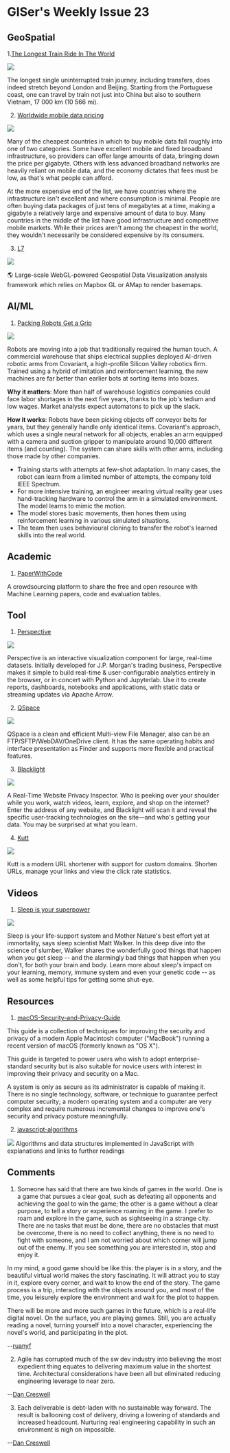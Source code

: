 # GISer's Weekly Issue 23

## GeoSpatial

1.[The Longest Train Ride In The World](https://basementgeographer.com/the-longest-train-ride-in-the-world/)

![](https://basementgeographer.com/wp-content/uploads/2019/06/train.jpg)

The longest single uninterrupted train journey, including transfers, does indeed stretch beyond London and Beijing. Starting from the Portuguese coast, one can travel by train not just into China but also to southern Vietnam, 17 000 km (10 566 mi).

2. [Worldwide mobile data pricing](https://www.cable.co.uk/mobiles/worldwide-data-pricing/)

![](https://www.mobiliseglobal.com/wp-content/uploads/2019/03/map.png)

Many of the cheapest countries in which to buy mobile data fall roughly into one of two categories. Some have excellent mobile and fixed broadband infrastructure, so providers can offer large amounts of data, bringing down the price per gigabyte. Others with less advanced broadband networks are heavily reliant on mobile data, and the economy dictates that fees must be low, as that's what people can afford.

At the more expensive end of the list, we have countries where the infrastructure isn't excellent and where consumption is minimal. People are often buying data packages of just tens of megabytes at a time, making a gigabyte a relatively large and expensive amount of data to buy. Many countries in the middle of the list have good infrastructure and competitive mobile markets. While their prices aren't among the cheapest in the world, they wouldn't necessarily be considered expensive by its consumers.

3. [L7](https://github.com/antvis/l7)

![](https://camo.githubusercontent.com/a226ca23c132efae2903e635db2b9f43410bade3/68747470733a2f2f67772e616c697061796f626a656374732e636f6d2f6d646e2f726d735f3835356261622f616674732f696d672f412a532d373351704f386430594141414141414141414141426b4152516e4151)

🌎 Large-scale WebGL-powered Geospatial Data Visualization analysis framework which relies on Mapbox GL or AMap to render basemaps.

## AI/ML

1. [Packing Robots Get a Grip](https://www.prnewswire.com/news-releases/covariant-launches-from-stealth-to-bring-universal-ai-to-robots-300995185.html)

![](https://blog.deeplearning.ai/hubfs/Robots.gif)

Robots are moving into a job that traditionally required the human touch. A commercial warehouse that ships electrical supplies deployed AI-driven robotic arms from Covariant, a high-profile Silicon Valley robotics firm. Trained using a hybrid of imitation and reinforcement learning, the new machines are far better than earlier bots at sorting items into boxes.

**Why it matters**: More than half of warehouse logistics companies could face labor shortages in the next five years, thanks to the job's tedium and low wages. Market analysts expect automatons to pick up the slack.

**How it works**: Robots have been picking objects off conveyor belts for years, but they generally handle only identical items. Covariant's approach, which uses a single neural network for all objects, enables an arm equipped with a camera and suction gripper to manipulate around 10,000 different items (and counting). The system can share skills with other arms, including those made by other companies.

- Training starts with attempts at few-shot adaptation. In many cases, the robot can learn from a limited number of attempts, the company told IEEE Spectrum.
- For more intensive training, an engineer wearing virtual reality gear uses hand-tracking hardware to control the arm in a simulated environment. The model learns to mimic the motion.
- The model stores basic movements, then hones them using reinforcement learning in various simulated situations.
- The team then uses behavioural cloning to transfer the robot's learned skills into the real world.

## Academic

1. [PaperWithCode](https://www.paperswithcode.com/)

A crowdsourcing platform to share the free and open resource with Machine Learning papers, code and evaluation tables.

## Tool

1. [Perspective](https://github.com/finos/perspective)

![](https://camo.githubusercontent.com/f69d1132e2984e2a97209fc21520e9812c464873/68747470733a2f2f70657273706563746976652e66696e6f732e6f72672f696d672f64656d6f5f736d616c6c2e676966)

Perspective is an interactive visualization component for large, real-time datasets. Initially developed for J.P. Morgan's trading business, Perspective makes it simple to build real-time & user-configurable analytics entirely in the browser, or in concert with Python and Jupyterlab. Use it to create reports, dashboards, notebooks and applications, with static data or streaming updates via Apache Arrow.

2. [QSpace](https://apps.apple.com/us/app/qspace/id1469774098?mt=12)

![](https://ezip.awehunt.com/static/image/screen_qspace.jpg)

QSpace is a clean and efficient Multi-view File Manager, also can be an FTP/SFTP/WebDAV/OneDrive client. It has the same operating habits and interface presentation as Finder and supports more flexible and practical features.

3. [Blacklight](https://themarkup.org/blacklight/)

![](https://camo.githubusercontent.com/490edc5a172a8f612be1c1664478a08edd70b1e4/68747470733a2f2f7777772e77616e67626173652e636f6d2f626c6f67696d672f61737365742f3230323030392f6267323032303039323430332e6a7067)

A Real-Time Website Privacy Inspector. Who is peeking over your shoulder while you work, watch videos, learn, explore, and shop on the internet? Enter the address of any website, and Blacklight will scan it and reveal the specific user-tracking technologies on the site—and who's getting your data. You may be surprised at what you learn.

4. [Kutt](https://github.com/thedevs-network/kutt)

![](https://github.com/mehrad77/kutt-vscode/raw/master/guid1.png)

Kutt is a modern URL shortener with support for custom domains. Shorten URLs, manage your links and view the click rate statistics.

## Videos

1. [Sleep is your superpower](https://www.ted.com/talks/matt_walker_sleep_is_your_superpower)

![](https://external-content.duckduckgo.com/iu/?u=https%3A%2F%2Ftse1.mm.bing.net%2Fth%3Fid%3DOIP.ix_9l1yOD4q8TgjlBtDV7wHaD4%26pid%3DApi&f=1)

Sleep is your life-support system and Mother Nature's best effort yet at immortality, says sleep scientist Matt Walker. In this deep dive into the science of slumber, Walker shares the wonderfully good things that happen when you get sleep -- and the alarmingly bad things that happen when you don't, for both your brain and body. Learn more about sleep's impact on your learning, memory, immune system and even your genetic code -- as well as some helpful tips for getting some shut-eye.

## Resources

1. [macOS-Security-and-Privacy-Guide](https://github.com/drduh/macOS-Security-and-Privacy-Guide)

This guide is a collection of techniques for improving the security and privacy of a modern Apple Macintosh computer ("MacBook") running a recent version of macOS (formerly known as "OS X").

This guide is targeted to power users who wish to adopt enterprise-standard security but is also suitable for novice users with interest in improving their privacy and security on a Mac.

A system is only as secure as its administrator is capable of making it. There is no single technology, software, or technique to guarantee perfect computer security; a modern operating system and a computer are very complex and require numerous incremental changes to improve one's security and privacy posture meaningfully.

2. [javascript-algorithms](https://github.com/trekhleb/javascript-algorithms)

![](https://github.com/trekhleb/javascript-algorithms/raw/master/assets/big-o-graph.png)
Algorithms and data structures implemented in JavaScript with explanations and links to further readings

## Comments

1. Someone has said that there are two kinds of games in the world. One is a game that pursues a clear goal, such as defeating all opponents and achieving the goal to win the game; the other is a game without a clear purpose, to tell a story or experience roaming in the game. I prefer to roam and explore in the game, such as sightseeing in a strange city. There are no tasks that must be done, there are no obstacles that must be overcome, there is no need to collect anything, there is no need to fight with someone, and I am not worried about which corner will jump out of the enemy. If you see something you are interested in, stop and enjoy it.

In my mind, a good game should be like this: the player is in a story, and the beautiful virtual world makes the story fascinating. It will attract you to stay in it, explore every corner, and wait to know the end of the story. The game process is a trip, interacting with the objects around you, and most of the time, you leisurely explore the environment and wait for the plot to happen.

There will be more and more such games in the future, which is a real-life digital novel. On the surface, you are playing games. Still, you are actually reading a novel, turning yourself into a novel character, experiencing the novel's world, and participating in the plot.

--[ruanyf](https://github.com/ruanyf/weekly/blob/master/docs/issue-93.md)

2. Agile has corrupted much of the sw dev industry into believing the most expedient thing equates to delivering maximum value in the shortest time. Architectural considerations have been all but eliminated reducing engineering leverage to near zero.

--[Dan Creswell](https://twitter.com/dancres/status/1198130975902797824)

3. Each deliverable is debt-laden with no sustainable way forward. The result is ballooning cost of delivery, driving a lowering of standards and increased headcount. Nurturing real engineering capability in such an environment is nigh on impossible.

--[Dan Creswell](https://twitter.com/dancres/status/1198130975902797824)
